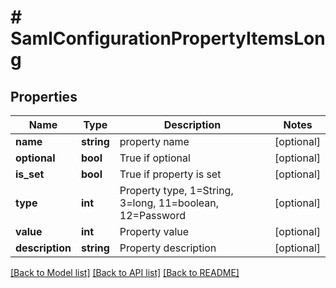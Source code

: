 # # SamlConfigurationPropertyItemsLong

## Properties

Name | Type | Description | Notes
------------ | ------------- | ------------- | -------------
**name** | **string** | property name | [optional]
**optional** | **bool** | True if optional | [optional]
**is_set** | **bool** | True if property is set | [optional]
**type** | **int** | Property type, 1&#x3D;String, 3&#x3D;long, 11&#x3D;boolean, 12&#x3D;Password | [optional]
**value** | **int** | Property value | [optional]
**description** | **string** | Property description | [optional]

[[Back to Model list]](../../README.md#models) [[Back to API list]](../../README.md#endpoints) [[Back to README]](../../README.md)
